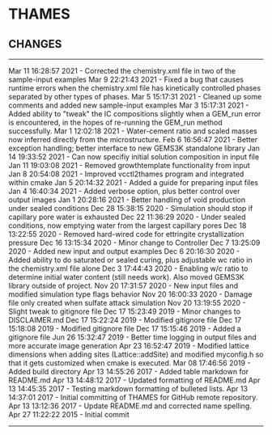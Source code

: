 # THAMES

## CHANGES

-----------------------------------------------------------------------------

Mar 11 16:28:57 2021 - Corrected the chemistry.xml file in two of the sample-input examples
Mar  9 22:21:43 2021 - Fixed a bug that causes runtime errors when the chemistry.xml
                       file has kinetically controlled phases separated by other
                       types of phases.
Mar  5 15:17:31 2021 - Cleaned up some comments and added new sample-input examples
Mar  3 15:17:31 2021 - Added ability to "tweak" the IC compositions slightly
                       when a GEM_run error is encountered, in the hopes of
                       re-running the GEM_run method successfully.
Mar  1 12:02:18 2021 - Water-cement ratio and scaled masses now inferred directly
                       from the microstructure.
Feb  6 16:56:47 2021 - Better exception handling; better interface to new GEMS3K standalone library
Jan 14 19:33:52 2021 - Can now specifiy initial solution composition in input file
Jan 11 19:03:08 2021 - Removed growthtemplate functionality from input
Jan  8 20:54:08 2021 - Improved vcctl2thames program and integrated within cmake
Jan  5 20:14:32 2021 - Added a guide for preparing input files
Jan  4 16:40:34 2021 - Added verbose option, plus better control over output images
Jan  1 20:28:16 2021 - Better handling of void production under sealed conditions
Dec 28 15:38:15 2020 - Simulation should stop if capillary pore water is exhausted
Dec 22 11:36:29 2020 - Under sealed conditions, now emptying water from the
                       largest capillary pores
Dec 18 13:22:55 2020 - Removed hard-wired code for ettringite crystallization pressure
Dec 16 13:15:34 2020 - Minor change to Controller
Dec  7 13:25:09 2020 - Added new input and output examples
Dec  6 20:16:30 2020 - Added ability to do saturated or sealed curing, plus
                       adjustable wc ratio in the chemistry.xml file alone
Dec  3 17:44:43 2020 - Enabling w/c ratio to determine initial water content
                       (still needs work).  Also moved GEMS3K library outside of project.
Nov 20 17:31:57 2020 - New input files and modified simulation type flags behavior
Nov 20 16:00:33 2020 - Damage file only created when sulfate attack simulation
Nov 20 13:19:55 2020 - Slight tweak to gitignore file
Dec 17 15:23:49 2019 - Minor changes to DISCLAIMER.md
Dec 17 15:22:24 2019 - Modified gitignore file
Dec 17 15:18:08 2019 - Modified gitignore file
Dec 17 15:15:46 2019 - Added a gitignore file
Jun 26 15:32:47 2019 - Better time logging in output files and more accurate
                       image generation
Apr 23 16:52:47 2019 - Modified lattice dimensions when adding sites (Lattice::addSite)
                       and modified myconfig.h so that it gets customized when cmake is
                       executed.
Mar 08 17:46:56 2019 - Added build directory
Apr 13 14:55:26 2017 - Added table markdown for README.md
Apr 13 14:48:12 2017 - Updated formatting of README.md
Apr 13 14:45:35 2017 - Testing markdown formatting of bulleted lists.
Apr 13 14:37:01 2017 - Initial committing of THAMES for GitHub remote repository.
Apr 13 13:12:36 2017 - Update README.md and corrected name spelling.
Apr 27 11:22:22 2015 - Initial commit

-----------------------------------------------------------------------------

